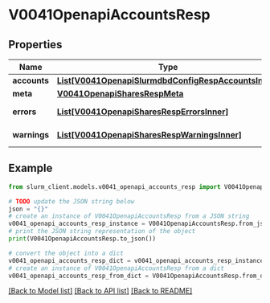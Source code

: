# V0041OpenapiAccountsResp


## Properties

Name | Type | Description | Notes
------------ | ------------- | ------------- | -------------
**accounts** | [**List[V0041OpenapiSlurmdbdConfigRespAccountsInner]**](V0041OpenapiSlurmdbdConfigRespAccountsInner.md) | accounts | 
**meta** | [**V0041OpenapiSharesRespMeta**](V0041OpenapiSharesRespMeta.md) |  | [optional] 
**errors** | [**List[V0041OpenapiSharesRespErrorsInner]**](V0041OpenapiSharesRespErrorsInner.md) | Query errors | [optional] 
**warnings** | [**List[V0041OpenapiSharesRespWarningsInner]**](V0041OpenapiSharesRespWarningsInner.md) | Query warnings | [optional] 

## Example

```python
from slurm_client.models.v0041_openapi_accounts_resp import V0041OpenapiAccountsResp

# TODO update the JSON string below
json = "{}"
# create an instance of V0041OpenapiAccountsResp from a JSON string
v0041_openapi_accounts_resp_instance = V0041OpenapiAccountsResp.from_json(json)
# print the JSON string representation of the object
print(V0041OpenapiAccountsResp.to_json())

# convert the object into a dict
v0041_openapi_accounts_resp_dict = v0041_openapi_accounts_resp_instance.to_dict()
# create an instance of V0041OpenapiAccountsResp from a dict
v0041_openapi_accounts_resp_from_dict = V0041OpenapiAccountsResp.from_dict(v0041_openapi_accounts_resp_dict)
```
[[Back to Model list]](../README.md#documentation-for-models) [[Back to API list]](../README.md#documentation-for-api-endpoints) [[Back to README]](../README.md)


